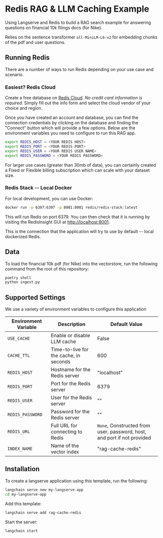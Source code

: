 # Redis RAG & LLM Caching Example

Using Langserve and Redis to build a RAG search example for answering questions on financial 10k filings docs (for Nike).

Relies on the sentence transformer `all-MiniLM-L6-v2` for embedding chunks of the pdf and user questions.

## Running Redis

There are a number of ways to run Redis depending on your use case and scenario.

### Easiest? Redis Cloud

Create a free database on [Redis Cloud](https://redis.com/try-free). *No credit card information is required*. Simply fill out the info form and select the cloud vendor of your choice and region.

Once you have created an account and database, you can find the connection credentials by clicking on the database and finding the "Connect" button which will provide a few options. Below are the environment variables you need to configure to run this RAG app.

```bash
export REDIS_HOST = <YOUR REDIS HOST>
export REDIS_PORT = <YOUR REDIS PORT>
export REDIS_USER = <YOUR REDIS USER NAME>
export REDIS_PASSWORD = <YOUR REDIS PASSWORD>
```

For larger use cases (greater than 30mb of data), you can certainly created a Fixed or Flexible billing subscription which can scale with your dataset size.

### Redis Stack -- Local Docker

For local development, you can use Docker:

```bash
docker run -p 6397:6397 -p 8001:8001 redis/redis-stack:latest
```

This will run Redis on port 6379. You can then check that it is running by visiting the RedisInsight GUI at [http://localhost:8001](http://localhost:8001).

This is the connection that the application will try to use by default -- local dockerized Redis.

## Data

To load the financial 10k pdf (for Nike) into the vectorstore, run the following command from the root of this repository:

```bash
poetry shell
python ingest.py
```

## Supported Settings
We use a variety of environment variables to configure this application

| Environment Variable | Description                       | Default Value |
|----------------------|-----------------------------------|---------------|
| `USE_CACHE`            | Enable or disable LLM cache       | False         |
| `CACHE_TTL`            | Time-to-live for the cache, in seconds | 600         |
| `REDIS_HOST`           | Hostname for the Redis server     | "localhost"   |
| `REDIS_PORT`           | Port for the Redis server         | 6379          |
| `REDIS_USER`           | User for the Redis server         | "" |
| `REDIS_PASSWORD`       | Password for the Redis server     | "" |
| `REDIS_URL`            | Full URL for connecting to Redis  | `None`, Constructed from user, password, host, and port if not provided |
| `INDEX_NAME`           | Name of the vector index          | "rag-cache-redis"   |



## Installation
To create a langserve application using this template, run the following:
```bash
langchain serve new my-langserve-app
cd my-langserve-app
```

Add this template:
```bash
langchain serve add rag-cache-redis
```

Start the server:
```bash
langchain start
```